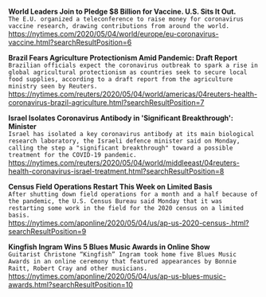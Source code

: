 **World Leaders Join to Pledge $8 Billion for Vaccine. U.S. Sits It Out.**\
`The E.U. organized a teleconference to raise money for coronavirus vaccine research, drawing contributions from around the world.`\
https://nytimes.com/2020/05/04/world/europe/eu-coronavirus-vaccine.html?searchResultPosition=6

**Brazil Fears Agriculture Protectionism Amid Pandemic: Draft Report**\
`Brazilian officials expect the coronavirus outbreak to spark a rise in global agricultural protectionism as countries seek to secure local food supplies, according to a draft report from the agriculture ministry seen by Reuters.`\
https://nytimes.com/reuters/2020/05/04/world/americas/04reuters-health-coronavirus-brazil-agriculture.html?searchResultPosition=7

**Israel Isolates Coronavirus Antibody in 'Significant Breakthrough': Minister**\
`Israel has isolated a key coronavirus antibody at its main biological research laboratory, the Israeli defence minister said on Monday, calling the step a "significant breakthrough" toward a possible treatment for the COVID-19 pandemic.`\
https://nytimes.com/reuters/2020/05/04/world/middleeast/04reuters-health-coronavirus-israel-treatment.html?searchResultPosition=8

**Census Field Operations Restart This Week on Limited Basis**\
`After shutting down field operations for a month and a half because of the pandemic, the U.S. Census Bureau said Monday that it was restarting some work in the field for the 2020 census on a limited basis.`\
https://nytimes.com/aponline/2020/05/04/us/ap-us-2020-census-.html?searchResultPosition=9

**Kingfish Ingram Wins 5 Blues Music Awards in Online Show**\
`Guitarist Christone “Kingfish” Ingram took home five Blues Music Awards in an online ceremony that featured appearances by Bonnie Raitt, Robert Cray and other musicians.`\
https://nytimes.com/aponline/2020/05/04/us/ap-us-blues-music-awards.html?searchResultPosition=10

